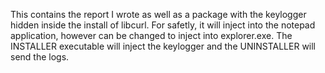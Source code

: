 This contains the report I wrote as well as a package with the keylogger hidden inside the install of libcurl. For safetly, it will inject into the notepad application, however can be changed to inject into explorer.exe. The INSTALLER executable will inject the keylogger and the UNINSTALLER will send the logs.
